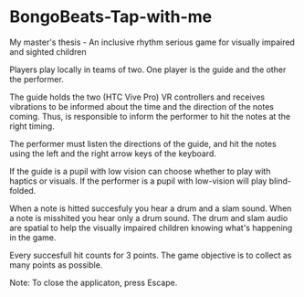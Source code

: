 # BongoBeats-Tap-with-me
My master's thesis - An inclusive rhythm serious game for visually impaired and sighted children

Players play locally in teams of two. One player is the guide and the other the performer. 

The guide holds the two (HTC Vive Pro) VR controllers and receives vibrations to be informed about the time and the direction of the notes coming. Thus, is responsible to inform the performer to hit the notes at the right timing. 

The performer must listen the directions of the guide, and hit the notes using the left and the right arrow keys of the keyboard. 

If the guide is a pupil with low vision can choose whether to play with haptics or visuals. If the performer is a pupil with low-vision will play blind-folded. 

When a note is hitted succesfuly you hear a drum and a slam sound. When a note is misshited you hear only a drum sound. The drum and slam audio are spatial to help the visually impaired children knowing what's happening in the game.

Every succesfull hit counts for 3 points. The game objective is to collect as many points as possible. 

Note: To close the applicaton, press Escape.
